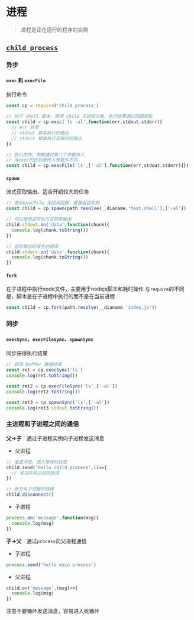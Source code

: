# 进程

>进程是正在运行的程序的实例

## [`child_process`](http://nodejs.cn/api/child_process.html)

### 异步

#### `exec` 和 `execFile`
执行命令
```javascript
const cp = require('child_process')

// 执行 shell 脚本，获得 child 子进程对象，执行结果通过回调获取
const child = cp.exec('ls -al',function(err,stdout,stderr){
  // err 异常
  // stdout 脚本执行的输出
  // stderr 脚本执行异常时的输出
})

// 执行文件，参数通过第二个参数传入
// 与exec的区别是传入参数的不同
const child = cp.execFile('ls',['-al'],function(err,stdout,stderr){})

```

#### `spawn`
流式获取输出，适合开销较大的任务

```javascript
// 类似execFile 无回调函数，直接返回实例
const child = cp.spawn(path.resolve(__dianame,'test.shell'),['-al'])

// 可以使用监听的方式获取输出
child.stdout.on('data',function(chunk){
  console.log(chunk.toString())
})

// 监听输出时发生的错误
child.stderr.on('data',function(chunk){
  console.log(chunk.toString())
})
```

#### `fork`
在子进程中执行node文件，主要用于nodejs脚本和耗时操作
与`require`的不同是，脚本是在子进程中执行的而不是在当前进程
```javascript
const child = cp.fork(path.resolve(__dianame,'index.js'))
```

### 同步

#### `execSync`、`execFileSync`、`spawnSync`
同步获得执行结果
```javascript
// 获得 buffer 数据结果
const ret = cp.execSync('ls')
console.log(ret.toString())

const ret2 = cp.execFileSync('ls',['-al'])
console.log(ret2.toString())

const ret3 = cp.spawnSync('ls',['-al'])
console.log(ret3.stdout.toString())
```

### 主进程和子进程之间的通信
**父->子**：通过子进程实例向子进程发送消息
- 父进程
```javascript
// 发送消息，进入等待的状态
child.send('hello child process',()=>{
  // 发送完毕之后的回调
})

// 断开与子进程的链接
child.disconnect() 
```
- 子进程
```javascript
process.on('message',function(msg){
  console.log(msg)
})
```

**子->父**：通过`process`向父进程通信
- 子进程
```javascript
process.send('hello main process')
```
- 父进程
```javascript
child.on('message',(msg)=>{
  console.log(msg)
})
```
注意不要循环发送消息，容易进入死循环